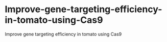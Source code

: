 # Improve-gene-targeting-efficiency-in-tomato-using-Cas9
Improve gene targeting efficiency in tomato using Cas9
